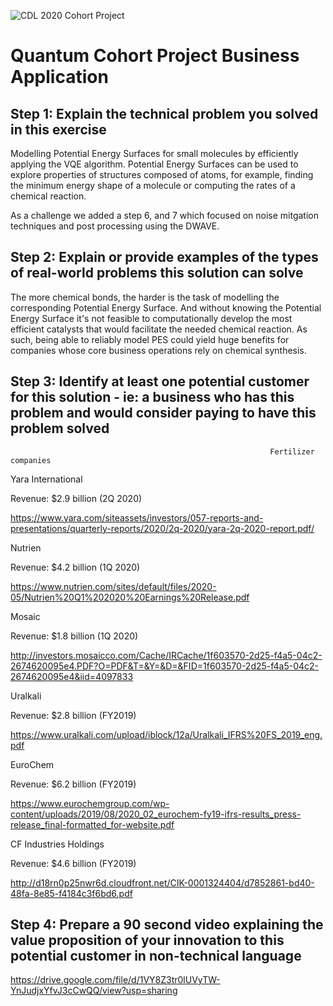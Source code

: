 ![CDL 2020 Cohort Project](../figures/CDL_logo.jpg)
# Quantum Cohort Project Business Application


## Step 1: Explain the technical problem you solved in this exercise

Modelling Potential Energy Surfaces for small molecules by efficiently applying the VQE algorithm. Potential Energy Surfaces can be used to explore properties of structures composed of atoms, for example, finding the minimum energy shape of a molecule or computing the rates of a chemical reaction.

As a challenge we added a step 6, and 7 which focused on noise mitgation techniques and post processing using the DWAVE. 

## Step 2: Explain or provide examples of the types of real-world problems this solution can solve

The more chemical bonds, the harder is the task of modelling the corresponding Potential Energy Surface. And without knowing the Potential Energy Surface it's not feasible to computationally develop the most efficient catalysts that would facilitate the needed chemical reaction. As such, being able to reliably model PES could yield huge benefits for companies whose core business operations rely on chemical synthesis.

## Step 3: Identify at least one potential customer for this solution - ie: a business who has this problem and would consider paying to have this problem solved
 
                                                              Fertilizer companies

 Yara International

Revenue: $2.9 billion (2Q 2020)

https://www.yara.com/siteassets/investors/057-reports-and-presentations/quarterly-reports/2020/2q-2020/yara-2q-2020-report.pdf/


 Nutrien
 
 Revenue: $4.2 billion (1Q 2020)
 
 https://www.nutrien.com/sites/default/files/2020-05/Nutrien%20Q1%202020%20Earnings%20Release.pdf
 
 
 Mosaic
 
 Revenue: $1.8 billion (1Q 2020)
 
 http://investors.mosaicco.com/Cache/IRCache/1f603570-2d25-f4a5-04c2-2674620095e4.PDF?O=PDF&T=&Y=&D=&FID=1f603570-2d25-f4a5-04c2-2674620095e4&iid=4097833
 
 Uralkali
 
 Revenue: $2.8 billion (FY2019)
 
 https://www.uralkali.com/upload/iblock/12a/Uralkali_IFRS%20FS_2019_eng.pdf
 
 EuroChem
 
 Revenue: $6.2 billion (FY2019)
 
https://www.eurochemgroup.com/wp-content/uploads/2019/08/2020_02_eurochem-fy19-ifrs-results_press-release_final-formatted_for-website.pdf

CF Industries Holdings
 
 Revenue: $4.6 billion (FY2019)
 
http://d18rn0p25nwr6d.cloudfront.net/CIK-0001324404/d7852861-bd40-48fa-8e85-f4184c3f6bd6.pdf
 



## Step 4: Prepare a 90 second video explaining the value proposition of your innovation to this potential customer in non-technical language
https://drive.google.com/file/d/1VY8Z3tr0lUVyTW-YnJudjxYfvJ3cCwQQ/view?usp=sharing
